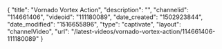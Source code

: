 {
    "title": "Vornado Vortex Action",
    "description": "",
    "channelid": "114661406",
    "videoid": "111180089",
    "date_created": "1502923844",
    "date_modified": "1516655896",
    "type": "captivate",
    "layout": "channelVideo",
    "url": "\/latest-videos\/vornado-vortex-action\/114661406-111180089"
}